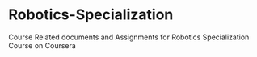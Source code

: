 # Robotics-Specialization
Course Related documents and Assignments for Robotics Specialization Course on Coursera
